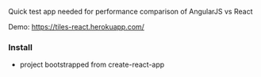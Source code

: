 Quick test app needed for performance comparison of AngularJS vs React

Demo: https://tiles-react.herokuapp.com/

### Install
- project bootstrapped from create-react-app
